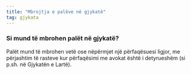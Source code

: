 ```yaml
---
title: "Mbrojtja e palëve në gjykatë"
tag: gjykata
---
```


### Si mund të mbrohen palët në gjykatë?

Palët mund të mbrohen vetë ose nëpërmjet një përfaqësuesi ligjor, me përjashtim të rasteve kur përfaqësimi me avokat është i detyrueshëm (si p.sh. në Gjykatën e Lartë).